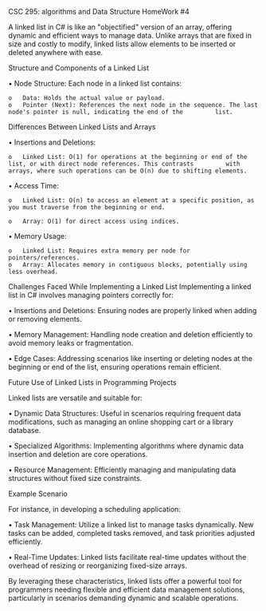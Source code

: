 CSC 295: algorithms and Data Structure  HomeWork #4

A linked list in C# is like an "objectified" version of an array, offering dynamic and efficient ways to manage data. Unlike arrays that are fixed in size and costly to modify, linked lists allow elements to be inserted or deleted anywhere with ease.

Structure and Components of a Linked List

  •	Node Structure: Each node in a linked list contains:
  
    o	Data: Holds the actual value or payload.
    o	Pointer (Next): References the next node in the sequence. The last node's pointer is null, indicating the end of the         list.
    

Differences Between Linked Lists and Arrays

  •	Insertions and Deletions:
  
    o	Linked List: O(1) for operations at the beginning or end of the list, or with direct node references. This contrasts         with arrays, where such operations can be O(n) due to shifting elements.
    
  •	Access Time:
  
    o	Linked List: O(n) to access an element at a specific position, as you must traverse from the beginning or end.
    
    o	Array: O(1) for direct access using indices.
    
  •	Memory Usage:
  
    o	Linked List: Requires extra memory per node for pointers/references.
    o	Array: Allocates memory in contiguous blocks, potentially using less overhead.
    
    
Challenges Faced While Implementing a Linked List
Implementing a linked list in C# involves managing pointers correctly for:

  •	Insertions and Deletions: Ensuring nodes are properly linked when adding or removing elements.
  
  •	Memory Management: Handling node creation and deletion efficiently to avoid memory leaks or fragmentation.
  
  •	Edge Cases: Addressing scenarios like inserting or deleting nodes at the beginning or end of the list, ensuring              operations remain efficient.
  
  
Future Use of Linked Lists in Programming Projects

Linked lists are versatile and suitable for:

  •	Dynamic Data Structures: Useful in scenarios requiring frequent data modifications, such as managing an online shopping      cart or a library database.
  
  •	Specialized Algorithms: Implementing algorithms where dynamic data insertion and deletion are core operations.
  
  •	Resource Management: Efficiently managing and manipulating data structures without fixed size constraints.
  
  
Example Scenario

For instance, in developing a scheduling application:

  •	Task Management: Utilize a linked list to manage tasks dynamically. New tasks can be added, completed tasks removed, and     task priorities adjusted efficiently.
  
  •	Real-Time Updates: Linked lists facilitate real-time updates without the overhead of resizing or reorganizing fixed-size     arrays.

  
By leveraging these characteristics, linked lists offer a powerful tool for programmers needing flexible and efficient data management solutions, particularly in scenarios demanding dynamic and scalable operations.

